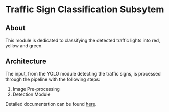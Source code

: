 # Traffic Sign Classification Subsytem

## About
This module is dedicated to classifying the detected traffic lights into red, yellow and green.

## Architecture
The input, from the YOLO module detecting the traffic signs, is processed through the pipeline with the following steps:
1. Image Pre-processing
2. Detection Module

Detailed documentation can be found <a href="./../../doc/Traffic Sign Classification Subsystem.md">here</a>.
